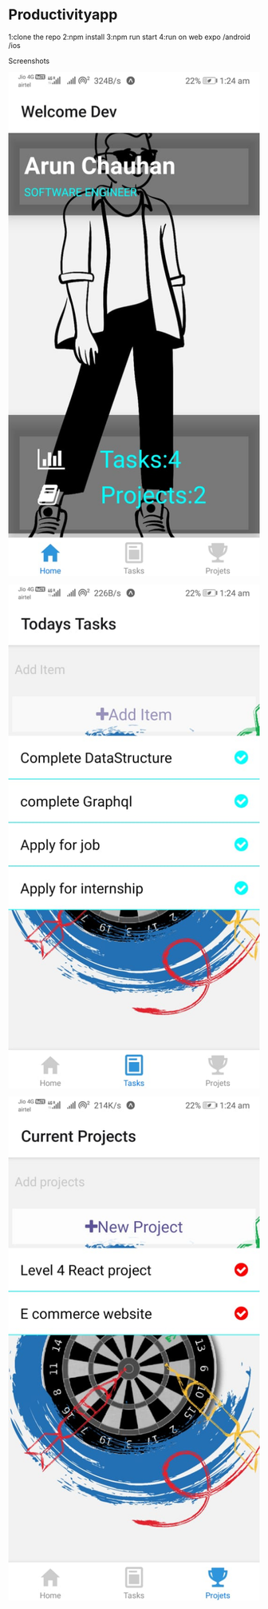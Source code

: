 # Productivityapp

1:clone the repo
2:npm install
3:npm run start
4:run on web expo /android /ios
 
 Screenshots
 
 ![alt text](https://github.com/pratap87/Productivityapp/blob/master/screen3.jpeg)
 
 ![alt text](https://github.com/pratap87/Productivityapp/blob/master/screenw.jpeg)
 
 
 ![alt text](https://github.com/pratap87/Productivityapp/blob/master/scren.jpeg)
